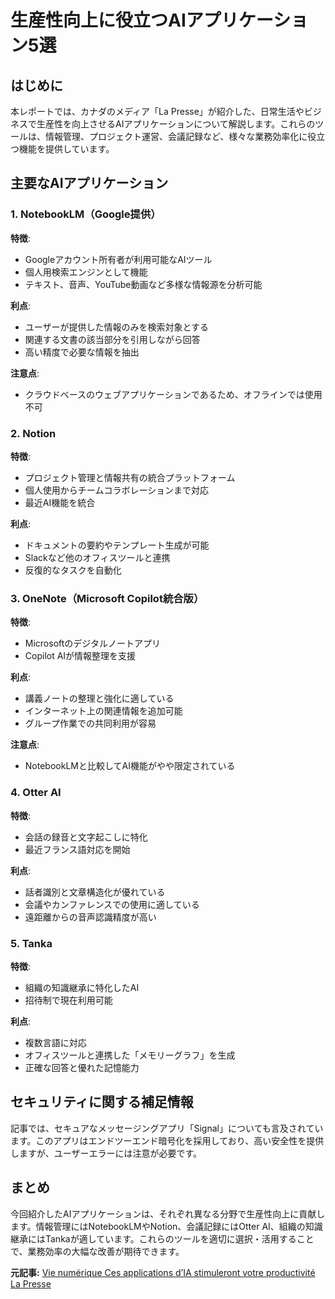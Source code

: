 # 生産性向上に役立つAIアプリケーション5選

## はじめに

本レポートでは、カナダのメディア「La Presse」が紹介した、日常生活やビジネスで生産性を向上させるAIアプリケーションについて解説します。これらのツールは、情報管理、プロジェクト運営、会議記録など、様々な業務効率化に役立つ機能を提供しています。

## 主要なAIアプリケーション

### 1. NotebookLM（Google提供）

**特徴**:
- Googleアカウント所有者が利用可能なAIツール
- 個人用検索エンジンとして機能
- テキスト、音声、YouTube動画など多様な情報源を分析可能

**利点**:
- ユーザーが提供した情報のみを検索対象とする
- 関連する文書の該当部分を引用しながら回答
- 高い精度で必要な情報を抽出

**注意点**:
- クラウドベースのウェブアプリケーションであるため、オフラインでは使用不可

### 2. Notion

**特徴**:
- プロジェクト管理と情報共有の統合プラットフォーム
- 個人使用からチームコラボレーションまで対応
- 最近AI機能を統合

**利点**:
- ドキュメントの要約やテンプレート生成が可能
- Slackなど他のオフィスツールと連携
- 反復的なタスクを自動化

### 3. OneNote（Microsoft Copilot統合版）

**特徴**:
- Microsoftのデジタルノートアプリ
- Copilot AIが情報整理を支援

**利点**:
- 講義ノートの整理と強化に適している
- インターネット上の関連情報を追加可能
- グループ作業での共同利用が容易

**注意点**:
- NotebookLMと比較してAI機能がやや限定されている

### 4. Otter AI

**特徴**:
- 会話の録音と文字起こしに特化
- 最近フランス語対応を開始

**利点**:
- 話者識別と文章構造化が優れている
- 会議やカンファレンスでの使用に適している
- 遠距離からの音声認識精度が高い

### 5. Tanka

**特徴**:
- 組織の知識継承に特化したAI
- 招待制で現在利用可能

**利点**:
- 複数言語に対応
- オフィスツールと連携した「メモリーグラフ」を生成
- 正確な回答と優れた記憶能力

## セキュリティに関する補足情報

記事では、セキュアなメッセージングアプリ「Signal」についても言及されています。このアプリはエンドツーエンド暗号化を採用しており、高い安全性を提供しますが、ユーザーエラーには注意が必要です。

## まとめ

今回紹介したAIアプリケーションは、それぞれ異なる分野で生産性向上に貢献します。情報管理にはNotebookLMやNotion、会議記録にはOtter AI、組織の知識継承にはTankaが適しています。これらのツールを適切に選択・活用することで、業務効率の大幅な改善が期待できます。

**元記事:** [Vie numérique Ces applications d’IA stimuleront votre productivité La Presse](https://www.lapresse.ca/affaires/techno/2025-03-26/vie-numerique/ces-applications-d-ia-stimuleront-votre-productivite.php)